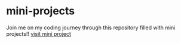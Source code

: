 # mini-projects
Join me on  my coding journey through this repository filled with mini projects!!
[visit mini project](http://127.0.0.1:5500/01-basics-DOM/project-one/one.html)
